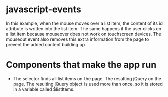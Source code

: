 # javascript-events
In this example, when the mouse moves over a list item, the content of its id attribute is written into the list item. The same happens if the user clicks on a list item because mouseover does not work on touchscreen devices. The mouseout event also removes this extra information from the page to prevent the added content building up.

# Components that make the app run

* The selector finds all list items on the page. The resulting jQuery on the page. The resulting jQuery object is used more than once, so it is stored in a variable called $listItems.
